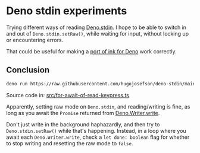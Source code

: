 # Deno stdin experiments

Trying different ways of reading
[Deno.stdin](https://deno.land/api?s=Deno.stdin). I hope to be able to switch in
and out of `Deno.stdin.setRaw()`, while waiting for input, without locking up or
encountering errors.

That could be useful for making a
[port of ink for Deno](https://github.com/hugojosefson/ink) work correctly.

## Conclusion

```sh
deno run https://raw.githubusercontent.com/hugojosefson/deno-stdin/main/src/for-await-of-read-keypress.ts --silent
```

Source code in:
[src/for-await-of-read-keypress.ts](src/for-await-of-read-keypress.ts)

Apparently, setting raw mode on `Deno.stdin`, and reading/writing is fine, as
long as you await the `Promise` returned from
[Deno.Writer.write](https://deno.land/api?s=Deno.Writer#write).

Don't just write in the background haphazardly, and then try to
`Deno.stdin.setRaw()` while that's happening. Instead, in a loop where you await
each `Deno.Writer.write`, check a `let done: boolean` flag for whether to stop
writing and resetting the raw mode to `false`.
